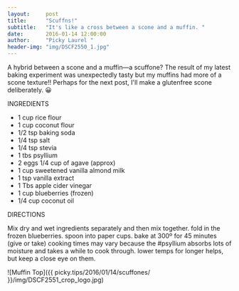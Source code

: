 ```yaml
---
layout:     post
title:      "Scuffns!"
subtitle:   "It's like a cross between a scone and a muffin. "
date:       2016-01-14 12:00:00
author:     "Picky Laurel "
header-img: "img/DSCF2550_1.jpg"
---
```


A hybrid between a scone and a muffin—a scuffone? The result of my latest baking experiment was unexpectedly tasty but my muffins had more of a scone texture!! Perhaps for the next post, I'll make a glutenfree scone deliberately. 😀

 INGREDIENTS

 - 1 cup rice flour 
 - 1 cup coconut flour 
 - 1/2 tsp baking soda 
 - 1/4 tsp salt 
 - 1/4 tsp stevia 
 - 1 tbs psyllium 
 - 2 eggs 1/4 cup of agave (approx) 
 - 1 cup sweetened vanilla almond milk 
 - 1 tsp vanilla extract 
 - 1 Tbs apple cider vinegar 
 - 1 cup blueberries (frozen) 
 - 1/4 cup coconut oil 

 DIRECTIONS 
 
 Mix dry and wet ingredients separately and then mix together. fold in the frozen blueberries. spoon into paper cups. bake at 300º for 45 minutes (give or take) cooking times may vary because the #psyllium absorbs lots of moisture and takes a while to cook through. lower temps for longer helps, but keep a close eye on them.

![Muffin Top]({{ picky.tips/2016/01/14/scuffones/ }}/img/DSCF2551_crop_logo.jpg)